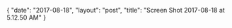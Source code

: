 {
   "date": "2017-08-18",
   "layout": "post",
   "title": "Screen Shot 2017-08-18 at 5.12.50 AM"
}

